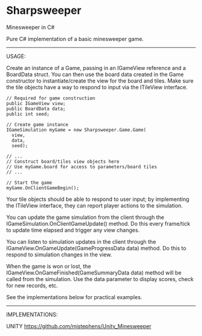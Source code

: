 # Sharpsweeper
Minesweeper in C#

Pure C# implementation of a basic minesweeper game.

---

USAGE:

Create an instance of a Game, passing in an IGameView reference and a BoardData struct. You can then use the board data created in the Game constructor to instantiate/create the view for the board and tiles. Make sure the tile objects have a way to respond to input via the ITileView interface.

```
// Required for game construction
public IGameView view;
public BoardData data;
public int seed;

// Create game instance
IGameSimulation myGame = new Sharpsweeper.Game.Game(
  view,
  data,
  seed);
  
// ...
// Construct board/tiles view objects here
// Use myGame.board for access to parameters/board tiles
// ...

// Start the game
myGame.OnClientGameBegin();
```

Your tile objects should be able to respond to user input; by implementing the ITileView interface, they can report player actions to the simulation.

You can update the game simulation from the client through the IGameSimulation.OnClientGameUpdate() method. Do this every frame/tick to update time elapsed and trigger any view changes.

You can listen to simulation updates in the client through the IGameView.OnGameUpdate(GameProgressData data) method. Do this to respond to simulation changes in the view.

When the game is won or lost, the IGameView.OnGameFinished(GameSummaryData data) method will be called from the simulation. Use the data parameter to display scores, check for new records, etc.

See the implementations below for practical examples.

---

IMPLEMENTATIONS:

UNITY
https://github.com/mjstephens/Unity_Minesweeper
